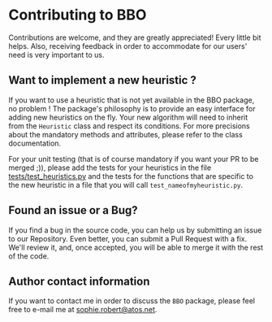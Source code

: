 # Contributing to BBO

Contributions are welcome, and they are greatly appreciated! Every
little bit helps. Also, receiving feedback in order to accommodate for our users' need is very important to us.

## Want to implement a new heuristic ?

If you want to use a heuristic that is not yet available in the BBO package, no problem ! The package's philosophy is to provide an easy interface for adding new heuristics on the fly.
Your new algorithm will need to inherit from the ```Heuristic``` class and respect its conditions. For more precisions about the mandatory methods and attributes,
please refer to the class documentation.

For your unit testing (that is of course mandatory if you want your PR to be merged ;)), please add the tests for your
heuristics in the file [tests/test_heuristics.py](tests/test_heuristics.py) and the tests for the functions that are specific to the new heuristic in a file that you will call ```test_nameofmyheuristic.py```.

## Found an issue or a Bug?

If you find a bug in the source code, you can help us by submitting an issue to our Repository. Even better, you can submit a Pull Request with a fix. We'll review it, and, once accepted,
you will be able to merge it with the rest of the code.

## Author contact information

If you want to contact me in order to discuss the ```BBO``` package, please feel
free to e-mail me at [sophie.robert@atos.net](sophie.robert@atos.net).